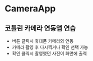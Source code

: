 # CameraApp
## 코틀린 카메라 연동앱 연습
* 버튼 클릭시 휴대폰 카메라와 연동 
* 카메라 촬영 후 다시찍거나 확인 선택 가능 
* 확인 클릭시 촬영했던 사진이 화면에 출력
